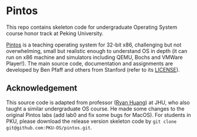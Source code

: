 # Pintos

This repo contains skeleton code for undergraduate Operating System course honor track at Peking University.

[Pintos](http://pintos-os.org) is a teaching operating system for 32-bit x86, challenging but not overwhelming, small
but realistic enough to understand OS in depth (it can run on x86 machine and simulators
including QEMU, Bochs and VMWare Player!). The main source code, documentation and assignments
are developed by Ben Pfaff and others from Stanford (refer to its [LICENSE](./LICENSE)).

## Acknowledgement

This source code is adapted from professor ([Ryan Huang](huang@cs.jhu.edu)) at JHU, who also taught a similar undergraduate OS course. He made some changes to the original
Pintos labs (add lab0 and fix some bugs for MacOS). For students in PKU, please
download the release version skeleton code by `git clone git@github.com:PKU-OS/pintos.git`.
